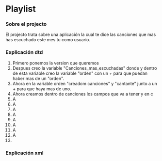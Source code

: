 # Playlist
### **Sobre el projecto**
El projecto trata sobre una aplicación la cual te dice las canciones que mas has escuchado este mes tu como usuario.

### **Explicación dtd**
1. <?xml version="1.0" encoding="UTF-8"?>
    Primero ponemos la version que queremos
2. <!ELEMENT Canciones_mas_escuchadas (orden)+>
    Despues creo la variable "Canciones_mas_escuchadas" donde y dentro de esta variable creo la variable "orden" con un + para que puedan haber mas de un "orden".
3. <!ELEMENT orden (canciones, cantante)+>
    Ahora en la variable orden "creadom canciones" y "cantante" junto a un + para que haya mas de uno.
4. <!ELEMENT canciones (nombrec, visitas, comentarios*, dinero_generado)+>
    Ahora creamos dentro de canciones los campos que va a tener y en c
5. A
6. A
7. A
8. A
9. A
10. A
11. A
12. A
13. 

### **Explicación xml**

